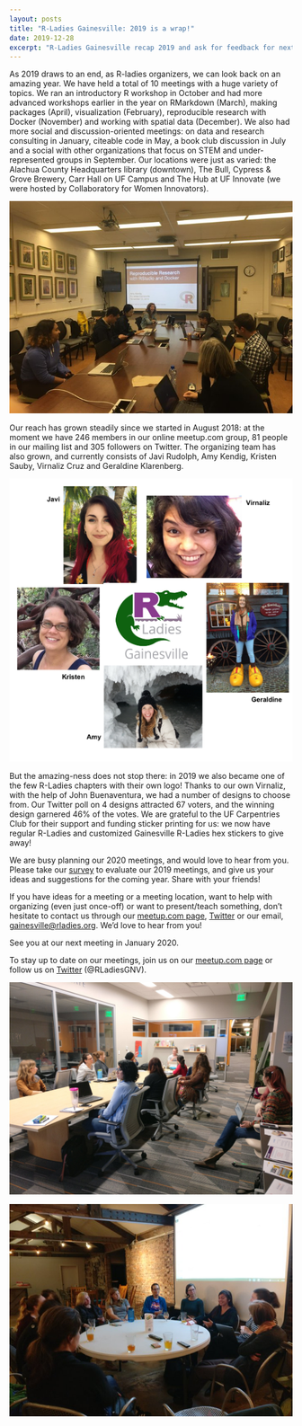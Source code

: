 ```yaml
---
layout: posts
title: "R-Ladies Gainesville: 2019 is a wrap!"
date: 2019-12-28
excerpt: "R-Ladies Gainesville recap 2019 and ask for feedback for next year"
---
```


As 2019 draws to an end, as R-ladies organizers, we can look back on an amazing year. We have held a total of 10 meetings with a huge variety of topics. We ran an introductory R workshop in October and had more advanced workshops earlier in the year on RMarkdown (March), making packages (April), visualization (February), reproducible research with Docker (November) and working with spatial data (December). We also had more social and discussion-oriented meetings: on data and research consulting in January, citeable code in May, a book club discussion in July and a social with other organizations that focus on STEM and under-represented groups in September. Our locations were just as varied: the Alachua County Headquarters library (downtown), The Bull, Cypress & Grove Brewery, Carr Hall on UF Campus and The Hub at UF Innovate (we were hosted by Collaboratory for Women Innovators).

![RLadies Reproducible Research with Docker 2019](./assets/images/ReproR2019.jpeg)

Our reach has grown steadily since we started in August 2018: at the moment we have 246 members in our online meetup.com group, 81 people in our mailing list and 305 followers on Twitter. The organizing team has also grown, and currently consists of Javi Rudolph, Amy Kendig, Kristen Sauby, Virnaliz Cruz and Geraldine Klarenberg. 

![RLadies Gainesville team and logo](./assets/images/RLadies_team.jpg)

But the amazing-ness does not stop there: in 2019 we also became one of the few R-Ladies chapters with their own logo! Thanks to our own Virnaliz, with the help of John Buenaventura, we had a number of designs to choose from. Our Twitter poll on 4 designs attracted 67 voters, and the winning design garnered 46% of the votes. We are grateful to the UF Carpentries Club for their support and funding sticker printing for us: we now have regular R-Ladies and customized Gainesville R-Ladies hex stickers to give away!

We are busy planning our 2020 meetings, and would love to hear from you. Please take our [survey](https://forms.gle/oTcigqPbAAgfjCNv9) to evaluate our 2019 meetings, and give us your ideas and suggestions for the coming year. Share with your friends!

If you have ideas for a meeting or a meeting location, want to help with organizing (even just once-off) or want to present/teach something, don’t hesitate to contact us through our [meetup.com page](https://www.meetup.com/rladies-gainesville/), [Twitter](https://twitter.com/rladiesgnv) or our email, gainesville@rladies.org. We’d love to hear from you!

See you at our next meeting in January 2020.

To stay up to date on our meetings, join us on our [meetup.com page](https://www.meetup.com/rladies-gainesville/) or follow us on [Twitter](https://twitter.com/rladiesgnv) (@RLadiesGNV). 

![RLadies Start up 2019](./assets/images/StartUp2019.jpeg)

![RLadies Data discussion 2019](./assets/images/DataDiscussion2019.jpeg)
